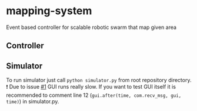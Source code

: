 # mapping-system
Event based controller for scalable robotic swarm that map given area

## Controller

## Simulator
To run simulator just call `python simulator.py` from root repository directory.
:exclamation: Due to issue [#1](../../issues/1) GUI runs really slow. If you want to test GUI itself it is recommended to comment line 12 (`gui.after(time, com.recv_msg, gui, time)`) in simulator.py.

